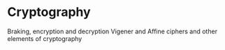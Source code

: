 # Cryptography
Braking, encryption and decryption Vigener and Affine ciphers and other elements of cryptography
